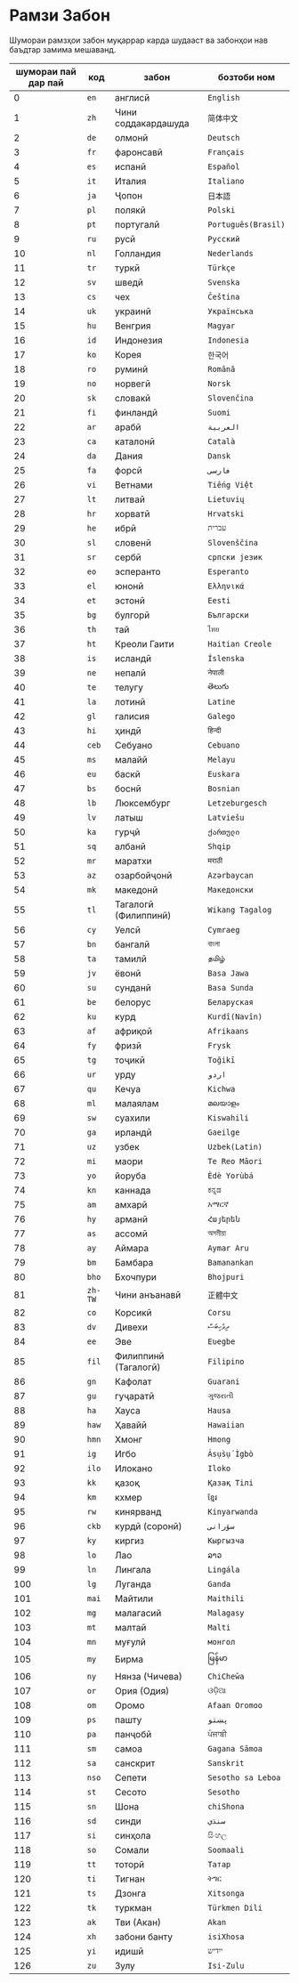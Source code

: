 # Рамзи Забон

Шумораи рамзҳои забон муқаррар карда шудааст ва забонҳои нав баъдтар замима мешаванд.

| шумораи пай дар пай | код | забон | бозтоби ном |
| - | - | - | - |
| 0 | `en` | англисӣ | `English` |
| 1 | `zh` | Чини соддакардашуда | `简体中文` |
| 2 | `de` | олмонӣ | `Deutsch` |
| 3 | `fr` | фаронсавӣ | `Français` |
| 4 | `es` | испанӣ | `Español` |
| 5 | `it` | Италия | `Italiano` |
| 6 | `ja` | Ҷопон | `日本語` |
| 7 | `pl` | полякӣ | `Polski` |
| 8 | `pt` | португалӣ | `Português(Brasil)` |
| 9 | `ru` | русӣ | `Русский` |
| 10 | `nl` | Голландия | `Nederlands` |
| 11 | `tr` | туркӣ | `Türkçe` |
| 12 | `sv` | шведӣ | `Svenska` |
| 13 | `cs` | чех | `Čeština` |
| 14 | `uk` | украинӣ | `Українська` |
| 15 | `hu` | Венгрия | `Magyar` |
| 16 | `id` | Индонезия | `Indonesia` |
| 17 | `ko` | Корея | `한국어` |
| 18 | `ro` | руминӣ | `Română` |
| 19 | `no` | норвегӣ | `Norsk` |
| 20 | `sk` | словакӣ | `Slovenčina` |
| 21 | `fi` | финландӣ | `Suomi` |
| 22 | `ar` | арабӣ | `العربية` |
| 23 | `ca` | каталонӣ | `Català` |
| 24 | `da` | Дания | `Dansk` |
| 25 | `fa` | форсӣ | `فارسی` |
| 26 | `vi` | Ветнами | `Tiếng Việt` |
| 27 | `lt` | литваӣ | `Lietuvių` |
| 28 | `hr` | хорватӣ | `Hrvatski` |
| 29 | `he` | ибрӣ | `עברית` |
| 30 | `sl` | словенӣ | `Slovenščina` |
| 31 | `sr` | сербӣ | `српски језик` |
| 32 | `eo` | эсперанто | `Esperanto` |
| 33 | `el` | юнонӣ | `Ελληνικά` |
| 34 | `et` | эстонӣ | `Eesti` |
| 35 | `bg` | булгорӣ | `Български` |
| 36 | `th` | тай | `ไทย` |
| 37 | `ht` | Креоли Гаити | `Haitian Creole` |
| 38 | `is` | исландӣ | `Íslenska` |
| 39 | `ne` | непалӣ | `नेपाली` |
| 40 | `te` | телугу | `తెలుగు` |
| 41 | `la` | лотинӣ | `Latine` |
| 42 | `gl` | галисия | `Galego` |
| 43 | `hi` | ҳиндӣ | `हिन्दी` |
| 44 | `ceb` | Себуано | `Cebuano` |
| 45 | `ms` | малайӣ | `Melayu` |
| 46 | `eu` | баскӣ | `Euskara` |
| 47 | `bs` | боснӣ | `Bosnian` |
| 48 | `lb` | Люксембург | `Letzeburgesch` |
| 49 | `lv` | латыш | `Latviešu` |
| 50 | `ka` | гурҷӣ | `ქართული` |
| 51 | `sq` | албанӣ | `Shqip` |
| 52 | `mr` | маратхи | `मराठी` |
| 53 | `az` | озарбойҷонӣ | `Azərbaycan` |
| 54 | `mk` | македонӣ | `Македонски` |
| 55 | `tl` | Тагалогӣ (Филиппинӣ) | `Wikang Tagalog` |
| 56 | `cy` | Уелсӣ | `Cymraeg` |
| 57 | `bn` | бангалӣ | `বাংলা` |
| 58 | `ta` | тамилӣ | `தமிழ்` |
| 59 | `jv` | ёвонӣ | `Basa Jawa` |
| 60 | `su` | сунданӣ | `Basa Sunda` |
| 61 | `be` | белорус | `Беларуская` |
| 62 | `ku` | курд | `Kurdî(Navîn)` |
| 63 | `af` | африқоӣ | `Afrikaans` |
| 64 | `fy` | фризӣ | `Frysk` |
| 65 | `tg` | тоҷикӣ | `Toğikī` |
| 66 | `ur` | урду | `اردو` |
| 67 | `qu` | Кечуа | `Kichwa` |
| 68 | `ml` | малаялам | `മലയാളം` |
| 69 | `sw` | суахили | `Kiswahili` |
| 70 | `ga` | ирландӣ | `Gaeilge` |
| 71 | `uz` | узбек | `Uzbek(Latin)` |
| 72 | `mi` | маори | `Te Reo Māori` |
| 73 | `yo` | йоруба | `Èdè Yorùbá` |
| 74 | `kn` | каннада | `ಕನ್ನಡ` |
| 75 | `am` | амхарӣ | `አማርኛ` |
| 76 | `hy` | арманӣ | `Հայերեն` |
| 77 | `as` | ассомӣ | `অসমীয়া` |
| 78 | `ay` | Аймара | `Aymar Aru` |
| 79 | `bm` | Бамбара | `Bamanankan` |
| 80 | `bho` | Бхочпури | `Bhojpuri` |
| 81 | `zh-TW` | Чини анъанавӣ | `正體中文` |
| 82 | `co` | Корсикӣ | `Corsu` |
| 83 | `dv` | Дивехи | `ދިވެހިބަސް` |
| 84 | `ee` | Эве | `Eʋegbe` |
| 85 | `fil` | Филиппинӣ (Тагалогӣ) | `Filipino` |
| 86 | `gn` | Кафолат | `Guarani` |
| 87 | `gu` | гуҷаратӣ | `ગુજરાતી` |
| 88 | `ha` | Хауса | `Hausa` |
| 89 | `haw` | Ҳавайӣ | `Hawaiian` |
| 90 | `hmn` | Хмонг | `Hmong` |
| 91 | `ig` | Игбо | `Ásụ̀sụ́ Ìgbò` |
| 92 | `ilo` | Илокано | `Iloko` |
| 93 | `kk` | қазоқ | `Қазақ Тілі` |
| 94 | `km` | кхмер | `ខ្មែរ` |
| 95 | `rw` | кинярванд | `Kinyarwanda` |
| 96 | `ckb` | курдӣ (соронӣ) | `سۆرانی` |
| 97 | `ky` | киргиз | `Кыргызча` |
| 98 | `lo` | Лао | `ລາວ` |
| 99 | `ln` | Лингала | `Lingála` |
| 100 | `lg` | Луганда | `Ganda` |
| 101 | `mai` | Майтили | `Maithili` |
| 102 | `mg` | малагасий | `Malagasy` |
| 103 | `mt` | малтаӣ | `Malti` |
| 104 | `mn` | муғулӣ | `монгол` |
| 105 | `my` | Бирма | `မြန်မာ` |
| 106 | `ny` | Нянза (Чичева) | `ChiCheŵa` |
| 107 | `or` | Ория (Одия) | `ଓଡ଼ିଆ` |
| 108 | `om` | Оромо | `Afaan Oromoo` |
| 109 | `ps` | пашту | `پښتو` |
| 110 | `pa` | панҷобӣ | `ਪੰਜਾਬੀ` |
| 111 | `sm` | самоа | `Gagana Sāmoa` |
| 112 | `sa` | санскрит | `Sanskrit` |
| 113 | `nso` | Сепети | `Sesotho sa Leboa` |
| 114 | `st` | Сесото | `Sesotho` |
| 115 | `sn` | Шона | `chiShona` |
| 116 | `sd` | синди | `سنڌي` |
| 117 | `si` | синҳола | `සිංහල` |
| 118 | `so` | Сомали | `Soomaali` |
| 119 | `tt` | тоторӣ | `Татар` |
| 120 | `ti` | Тигнан | `ትግር` |
| 121 | `ts` | Дзонга | `Xitsonga` |
| 122 | `tk` | туркман | `Türkmen Dili` |
| 123 | `ak` | Тви (Акан) | `Akan` |
| 124 | `xh` | забони банту | `isiXhosa` |
| 125 | `yi` | идишӣ | `ייִדיש` |
| 126 | `zu` | Зулу | `Isi-Zulu` |